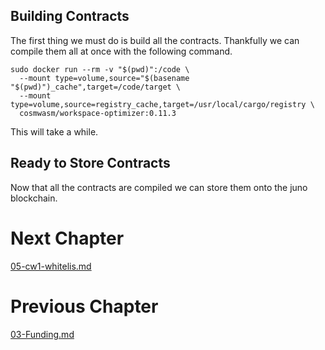 

## Building Contracts
 The first thing we must do is build all the contracts. Thankfully we can compile them all at once with the following command.

```
sudo docker run --rm -v "$(pwd)":/code \
  --mount type=volume,source="$(basename "$(pwd)")_cache",target=/code/target \
  --mount type=volume,source=registry_cache,target=/usr/local/cargo/registry \
  cosmwasm/workspace-optimizer:0.11.3
```

This will take a while.

## Ready to Store Contracts

Now that all the contracts are compiled we can store them onto the juno blockchain.




# Next Chapter
[05-cw1-whitelis.md](https://github.com/crispycret/cw-plus-walkthrough/edit/main/05-cw1-whitelis.md)


# Previous Chapter
[03-Funding.md](https://github.com/crispycret/cw-plus-walkthrough/edit/main/03-Funding.md)



